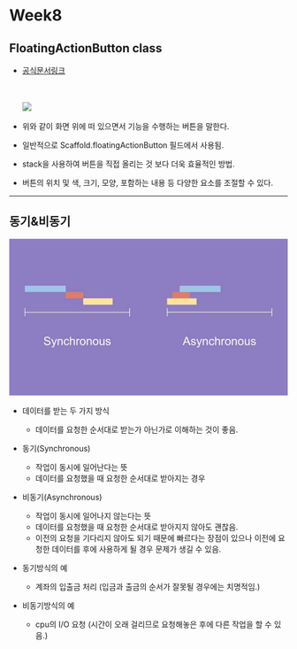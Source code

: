 # Week8 
## FloatingActionButton class
* [공식문서링크](https://api.flutter.dev/flutter/material/FloatingActionButton-class.html)  
<br/><br/>

  <img src='https://flutter.github.io/assets-for-api-docs/assets/material/floating_action_button.png'> 

* 위와 같이 화면 위에 떠 있으면서 기능을 수행하는 버튼을 말한다.
* 일반적으로 Scaffold.floatingActionButton 필드에서 사용됨.
* stack을 사용하여 버튼을 직접 올리는 것 보다 더욱 효율적인 방법.
* 버튼의 위치 및 색, 크기, 모양, 포함하는 내용 등 다양한 요소를 조절할 수 있다.   

---  

## 동기&비동기
![sds](./img/sync_async.jpeg)
* 데이터를 받는 두 가지 방식
  * 데이터를 요청한 순서대로 받는가 아닌가로 이해하는 것이 좋음.
* 동기(Synchronous)
  * 작업이 동시에 일어난다는 뜻
  * 데이터를 요청했을 때 요청한 순서대로 받아지는 경우
* 비동기(Asynchronous)
  * 작업이 동시에 일어나지 않는다는 뜻
  * 데이터를 요청했을 때 요청한 순서대로 받아지지 않아도 괜찮음.
  * 이전의 요청을 기다리지 않아도 되기 때문에 빠르다는 장점이 있으나 이전에 요청한 데이터를 후에 사용하게 될 경우 문제가 생길 수 있음.

* 동기방식의 예
  * 계좌의 입출금 처리 (입금과 출금의 순서가 잘못될 경우에는 치명적임.)
* 비동기방식의 예
  * cpu의 I/O 요청 (시간이 오래 걸리므로 요청해놓은 후에 다른 작업을 할 수 있음.)